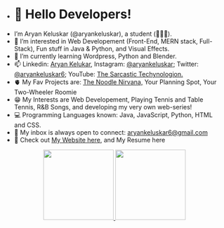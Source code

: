 
- <h1>👋 Hello Developers! </h1> 
- I’m Aryan Keluskar (@aryankeluskar), a student (📍🇮🇳).
- 👀 I’m interested in Web Developement (Front-End, MERN stack, Full-Stack), Fun stuff in Java & Python, and Visual Effects.
- 🌱 I’m currently learning Wordpress, Python and Blender.
- 📫 Linkedin: <a href="https://www.linkedin.com/in/aryankeluskar/">Aryan Kelukar</a>, Instagram: <a href="https://www.instagram.com/aryankeluskar/">@aryankeluskar</a>; Twitter: <a href="https://twitter.com/aryankeluskar6">@aryankeluskar6</a>; YouTube: <a href="https://www.youtube.com/channel/UCz-EQVc6DcbiIJxaeiVFBvQ">The Sarcastic Techynologion.</a>
- 🫀 My Fav Projects are:  <a href="https://aryankeluskar.github.io">The Noodle Nirvana,</a> Your Planning Spot, Your Two-Wheeler Roomie
- 😁 My Interests are Web Developement, Playing Tennis and Table Tennis, R&B Songs, and developing my very own web-series!
- 💻 Programming Languages known: Java, JavaScript, Python, HTML and CSS.
- 📧 My inbox is always open to connect: aryankeluskar6@gmail.com
- 📝 Check out  <a href="https://aryankeluskar.github.io">My Website here</a>, and My Resume here
 

<p align="center">
<a href="https://github.com/aryankeluskar">
  <img height="160em" src="https://github-readme-stats-eight-theta.vercel.app/api?username=aryankeluskar&show_icons=true&theme=chartreuse-dark&include_all_commits=true&count_private=true"/>
  <img height="160em" src="https://github-readme-stats-eight-theta.vercel.app/api/top-langs/?username=aryankeluskar&layout=compact&langs_count=8&theme=chartreuse-dark"/>
</a>
</p>
